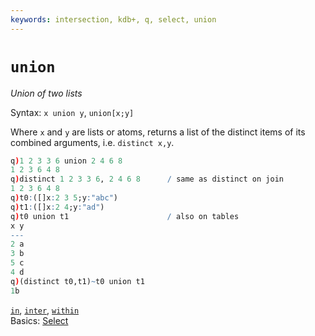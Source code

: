 ```yaml
---
keywords: intersection, kdb+, q, select, union
---
```


# `union`




_Union of two lists_

Syntax: `x union y`, `union[x;y]`

Where `x` and `y` are lists or atoms, returns a list of the distinct items of its combined arguments, i.e. `distinct x,y`.

```q
q)1 2 3 3 6 union 2 4 6 8
1 2 3 6 4 8
q)distinct 1 2 3 3 6, 2 4 6 8      / same as distinct on join
1 2 3 6 4 8
q)t0:([]x:2 3 5;y:"abc")
q)t1:([]x:2 4;y:"ad")
q)t0 union t1                      / also on tables
x y
---
2 a
3 b
5 c
4 d
q)(distinct t0,t1)~t0 union t1
1b
```



<i class="far fa-hand-point-right"></i> 
[`in`](in.md), [`inter`](inter.md), [`within`](within.md)  
Basics: [Select](../basics/selection.md)


